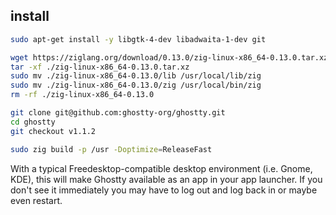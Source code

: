 ## install

```sh
sudo apt-get install -y libgtk-4-dev libadwaita-1-dev git

wget https://ziglang.org/download/0.13.0/zig-linux-x86_64-0.13.0.tar.xz
tar -xf ./zig-linux-x86_64-0.13.0.tar.xz
sudo mv ./zig-linux-x86_64-0.13.0/lib /usr/local/lib/zig
sudo mv ./zig-linux-x86_64-0.13.0/zig /usr/local/bin/zig
rm -rf ./zig-linux-x86_64-0.13.0

git clone git@github.com:ghostty-org/ghostty.git
cd ghostty
git checkout v1.1.2

sudo zig build -p /usr -Doptimize=ReleaseFast
```

With a typical Freedesktop-compatible desktop environment (i.e. Gnome, KDE), this will make Ghostty available as an app in your app launcher. If you don't see it immediately you may have to log out and log back in or maybe even restart.
